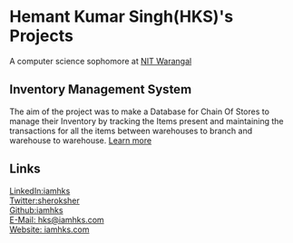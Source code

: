 # Hemant Kumar Singh(HKS)'s Projects
A computer science sophomore at [NIT Warangal](https://www.nitw.ac.in/)

## Inventory Management System
The aim of the project was to make a Database for Chain Of Stores to manage their Inventory by tracking the Items present and maintaining the transactions for all the items between warehouses to branch and warehouse to warehouse. [Learn more](https://iamhks.com/Inventory-Management-System)

## Links
[LinkedIn:iamhks](https://www.linkedin.com/in/iamhks)<br>
[Twitter:sheroksher](https://twitter.com/sheroksher)<br>
[Github:iamhks](https://github.com/iamhks)<br>
[E-Mail: hks@iamhks.com](mailto:hks@iamhks.com)<br>
[Website: iamhks.com](https://iamhks.com)<br>
